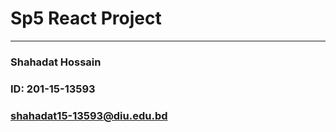 # Sp5 React Project
---
### Shahadat Hossain
### ID: 201-15-13593
### shahadat15-13593@diu.edu.bd







